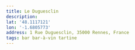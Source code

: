 ```yaml
---
title: Le Duguesclin
description: 
lat: '48.1117121'
lon: '-1.6805773'
address: 1 Rue Duguesclin, 35000 Rennes, France
tags: bar bar-à-vin tartine
---
```


